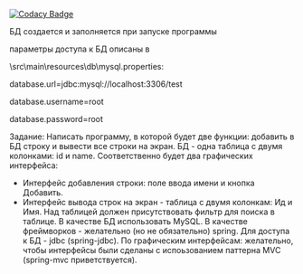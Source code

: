 [![Codacy Badge](https://api.codacy.com/project/badge/Grade/42d8de1b028b4a00bca36e27df5049d7)](https://www.codacy.com/app/AlekdandrNsk/CDEK_Test_Task?utm_source=github.com&amp;utm_medium=referral&amp;utm_content=AlekdandrNsk/CDEK_Test_Task&amp;utm_campaign=Badge_Grade)

БД создается и заполняется при запуске программы

параметры доступа к БД описаны в 

\src\main\resources\db\mysql.properties:

database.url=jdbc:mysql://localhost:3306/test

database.username=root

database.password=root





Задание:
Написать программу, в которой будет две функции: добавить в БД строку и
вывести все строки на экран. БД - одна таблица с двумя колонками: id и
name. Соответственно будет два графических интерфейса:
- Интерфейс добавления строки: поле ввода имени и кнопка Добавить.
- Интерфейс вывода строк на экран - таблица с двумя колонкам: Ид и Имя. Над таблицей
должен присутствовать фильтр для поиска в таблице.
В качестве БД использовать MySQL.
В качестве фреймворков - желательно (но не обязательно) spring. Для доступа
к БД - jdbc (spring-jdbc).
По графическим интерфейсам: желательно, чтобы интерфейсы были сделаны с
испоьзованием паттерна MVC (spring-mvc приветствуется).